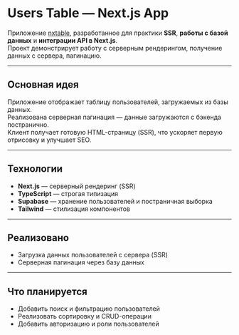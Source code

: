 # Users Table — Next.js App

Приложение [nxtable](https://nxtable-5fnm1tqv8-aphex0990s-projects.vercel.app/), разработанное для практики **SSR**, **работы с базой данных** и **интеграции API в Next.js**.  
Проект демонстрирует работу с серверным рендерингом, получение данных с сервера, пагинацию.

---

## Основная идея

Приложение отображает таблицу пользователей, загружаемых из базы данных.  
Реализована серверная пагинация — данные загружаются с бэкенда постранично.  
Клиент получает готовую HTML-страницу (SSR), что ускоряет первую отрисовку и улучшает SEO.

---

## Технологии

- **Next.js** — серверный рендеринг (SSR)
- **TypeScript** — строгая типизация
- **Supabase** — хранение пользователей и постраничная выборка
- **Tailwind** — стилизация компонентов

---

## Реализовано

- Загрузка данных пользователей с сервера (SSR)
- Серверная пагинация через базу данных

---

## Что планируется

- Добавить поиск и фильтрацию пользователей
- Реализовать сортировку и CRUD-операции
- Добавить авторизацию и роли пользователей
